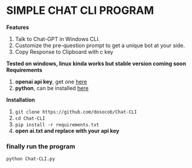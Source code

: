 # SIMPLE CHAT CLI PROGRAM
**Features**
1. Talk to Chat-GPT in Windows CLI.
2. Customize the pre-question prompt to get a unique bot at your side.
3. Copy Response to Clipboard with c key



**Tested on windows, linux kinda works but stable version coming soon**
**Requirements**
1. **openai api key**, get one [here](https://platform.openai.com/account/api-keys)
2. **python**, can be installed [here](https://www.python.org/downloads/)  



**Installation**
1. `git clone https://github.com/dosocob/Chat-CLI`
2. `cd Chat-CLI`
3. `pip install -r requirements.txt`
4. **open ai.txt and replace with your api key**
### finally run the program
`python Chat-CLI.py`
